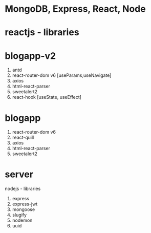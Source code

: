 # MongoDB, Express, React, Node
# reactjs - libraries

# blogapp-v2
1.  antd
2.  react-router-dom v6 [useParams,useNavigate]
3.  axios
4.  html-react-parser
5.  sweetalert2
6.  react-hook [useState, useEffect]

# blogapp

1.  react-router-dom v6
2.  react-quill
3.  axios
4.  html-react-parser
5.  sweetalert2

# server
nodejs - libraries
1.  express
2.  express-jwt
3.  mongoose
4.  slugify
5.  nodemon
6.  uuid


